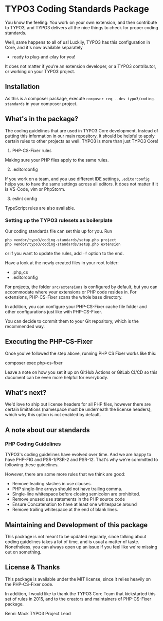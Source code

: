 # TYPO3 Coding Standards Package

You know the feeling: You work on your own extension, and then contribute to TYPO3, and TYPO3 delivers all the nice
things to check for proper coding standards.

Well, same happens to all of us! Luckily, TYPO3 has this configuration in Core, and it's now available separately
- ready to plug-and-play for you!

It does not matter if you're an extension developer, or a TYPO3 contributor, or working on your TYPO3 project.

## Installation

As this is a composer package, execute `composer req --dev typo3/coding-standards` in your composer project.

## What's in the package?

The coding guidelines that are used in TYPO3 Core development. Instead of putting this information in our main
repository, it should be helpful to apply certain rules to other projects as well. TYPO3 is more than just TYPO3 Core!

1. PHP-CS-Fixer rules

Making sure your PHP files apply to the same rules.

2. .editorconfig

If you work on a team, and you use different IDE settings, `.editorconfig` helps you to have the same settings
across all editors. It does not matter if it is VS-Code, vim or PhpStorm.

3. eslint config

TypeScript rules are also available.

### Setting up the TYPO3 rulesets as boilerplate

Our coding standards file can set this up for you. Run

    php vendor/typo3/coding-standards/setup.php project
    php vendor/typo3/coding-standards/setup.php extension 

or if you want to update the rules, add `-f` option to the end.

Have a look at the newly created files in your root folder:

- .php_cs 
- .editorconfig

For projects, the folder `src/extensions` is configured by default, but you can accommodate where your extensions
or PHP code resides in. For extensions, PHP-CS-Fixer scans the whole base directory.

In addition, you can configure your PHP-CS-Fixer cache file folder and other configurations just like with PHP-CS-Fixer.


You can decide to commit them to your Git repository, which is the recommended way.

## Executing the PHP-CS-Fixer

Once you've followed the step above, running PHP CS Fixer works like this:

 composer exec php-cs-fixer

Leave a note on how you set it up on GitHub Actions or GitLab CI/CD so this document can be even more helpful
for everybody.


## What's next?

We'd love to ship out license headers for all PHP files, however there are certain limitations (namespace must
be underneath the license headers), which why this option is not enabled by default.

## A note about our standards

### PHP Coding Guidelines

TYPO3's coding guidelines have evolved over time. And we are happy to have PHP-FIG and PSR-1/PSR-2 and PSR-12.
That's why we're committed to following these guidelines.

However, there are some more rules that we think are good:

- Remove leading slashes in use clauses.
- PHP single-line arrays should not have trailing comma.
- Single-line whitespace before closing semicolon are prohibited.
- Remove unused use statements in the PHP source code
- Ensure Concatenation to have at least one whitespace around
- Remove trailing whitespace at the end of blank lines.

## Maintaining and Development of this package

This package is not meant to be updated regularly, since talking about coding guidelines takes a lot of time, and
is usual a matter of taste. Nonetheless, you can always open up an issue if you feel like we're missing out on something.

## License & Thanks

This package is available under the MIT license, since it relies heavily on the PHP-CS-Fixer code.

In addition, I would like to thank the TYPO3 Core Team that kickstarted this set of rules in 2015, and to the
creators and maintainers of PHP-CS-Fixer package.

Benni Mack
TYPO3 Project Lead
